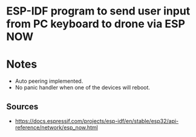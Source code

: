 # ESP-IDF program to send user input from PC keyboard to drone via ESP NOW

# Notes
* Auto peering implemented.
* No panic handler when one of the devices will reboot.

## Sources
* https://docs.espressif.com/projects/esp-idf/en/stable/esp32/api-reference/network/esp_now.html